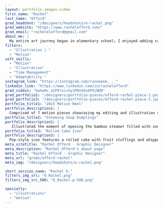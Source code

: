 ```yaml
---
layout: portfolio-images-video
first_name: "Rachel"
last_name: "Offord"
grad_headshot: "/designers/headshots/o-rachel.png"
grad_website: "https://www.rachelofford.com/"
grad_email: "rachelelofford@gmail.com"
about_me: |
  My entire art journey began in elementary school; I enjoyed adding colors to coloring books as a child. I referenced some artists' works to learn how to illustrate, and later applied to Algonquin College to study Graphic Design, aiming to expand my knowledge of using Adobe Software and not limit myself to illustration. During college, I explored various types of graphic design, and I found motion works to be the most enjoyable to learn.
filters:
  - "Illustration | "
  - "Motion"
soft_skills:
  - "Motion"
  - "Illustration"  
  - "Time Management" 
  - "Adaptability " 
instagram_link: "https://instagram.com/runneeee._._"
linkedin_link: "https://www.linkedin.com/in/rachelofford"
grad_video1: "GwVwHv_a1P4?si=5y1PRnSOu4FRjNQH"
grad_portfolio2: "/designers/portfolio-pieces/offord-rachel-piece-2.png"
grad_portfolio3: "/designers/portfolio-pieces/offord-rachel-piece-3.jpg"
portfolio_title1: "2023 Motion Reel"
portfolio_description1: |
  Comprised of 7 motion pieces showcasing my editing and illustration skills.
portfolio_title2: "Steaming Soup Dumplings"
portfolio_description2: |
   Illustrated the moment of opening the bamboo steamer filled with soup dumplings.
portfolio_title3: "Rolled Cake Icon"
portfolio_description3: |
  Pop-style icon features a rolled cake with fruit stuffings and whipped creme on top.
meta_sitetitle: "Rachel Offord · Graphic Designer"
meta_description: "Rachel Offord's about page"
meta_title: "Rachel Offord · Graphic Designer"
meta_url: "grads/offord-rachel"
meta_img: "/designers/headshots/o-rachel.png"

short_version_name: "Rachel O."
filters_img_src: "O_Rachel.png"
filters_img_src_500: "O_Rachel-p-500.png"

specialty:
  - "illustrations"
  - "motion"
---
```

